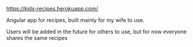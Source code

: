 https://kids-recipes.herokuapp.com/

Angular app for recipes, built mainly for my wife to use.

Users will be added in the future for others to use, but for now everyone shares the same recipes
